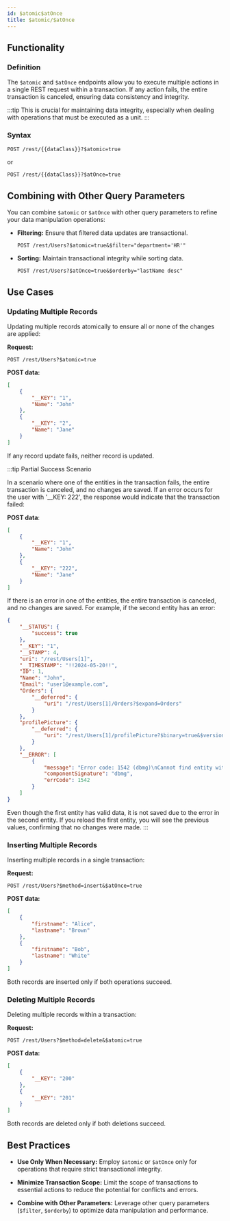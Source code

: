 ```yaml
---
id: $atomic$atOnce
title: $atomic/$atOnce 
---
```



## Functionality

### Definition

The `$atomic` and `$atOnce` endpoints allow you to execute multiple actions in a single REST request within a transaction. If any action fails, the entire transaction is canceled, ensuring data consistency and integrity.

:::tip
This is crucial for maintaining data integrity, especially when dealing with operations that must be executed as a unit.
:::


### Syntax

```
POST /rest/{{dataClass}}?$atomic=true
```
or
```
POST /rest/{{dataClass}}?$atOnce=true
```


## Combining with Other Query Parameters

You can combine `$atomic` or `$atOnce` with other query parameters to refine your data manipulation operations:

- **Filtering:** Ensure that filtered data updates are transactional.
  ```
  POST /rest/Users?$atomic=true&$filter="department='HR'"
  ```

- **Sorting:** Maintain transactional integrity while sorting data.
  ```
  POST /rest/Users?$atOnce=true&$orderby="lastName desc"
  ```



## Use Cases

### Updating Multiple Records

Updating multiple records atomically to ensure all or none of the changes are applied:

**Request:**

```
POST /rest/Users?$atomic=true
```

**POST data:**

```json
[
    {
        "__KEY": "1",
        "Name": "John"
    },
    {
        "__KEY": "2",
        "Name": "Jane"
    }
]
```

If any record update fails, neither record is updated.


:::tip Partial Success Scenario

In a scenario where one of the entities in the transaction fails, the entire transaction is canceled, and no changes are saved. If an error occurs for the user with '__KEY: 222', the response would indicate that the transaction failed:


**POST data**:

```json
[
    {
        "__KEY": "1",
        "Name": "John"
    },
    {
        "__KEY": "222",
        "Name": "Jane"
    }
]
```

If there is an error in one of the entities, the entire transaction is canceled, and no changes are saved. For example, if the second entity has an error:

```json
{
    "__STATUS": {
        "success": true
    },
    "__KEY": "1",
    "__STAMP": 4,
    "uri": "/rest/Users[1]",
    "__TIMESTAMP": "!!2024-05-20!!",
    "ID": 1,
    "Name": "John",
    "Email": "user1@example.com",
    "Orders": {
        "__deferred": {
            "uri": "/rest/Users[1]/Orders?$expand=Orders"
        }
    },
    "profilePicture": {
        "__deferred": {
            "uri": "/rest/Users[1]/profilePicture?$binary=true&$version=4&$expand=profilePicture"
        }
    },
    "__ERROR": [
        {
            "message": "Error code: 1542 (dbmg)\nCannot find entity with \"222\" key in the \"Users\" dataclass\nDatabase Engine\nDatabase Engine\ntask 48, name: 'REST Handler: '\n",
            "componentSignature": "dbmg",
            "errCode": 1542
        }
    ]
}
```

Even though the first entity has valid data, it is not saved due to the error in the second entity. If you reload the first entity, you will see the previous values, confirming that no changes were made.
:::

### Inserting Multiple Records

Inserting multiple records in a single transaction:

**Request:**

```
POST /rest/Users?$method=insert&$atOnce=true
```

**POST data:**

```json
[
    {
        "firstname": "Alice",
        "lastname": "Brown"
    },
    {
        "firstname": "Bob",
        "lastname": "White"
    }
]
```

Both records are inserted only if both operations succeed.

### Deleting Multiple Records

Deleting multiple records within a transaction:

**Request:**

```
POST /rest/Users?$method=delete&$atomic=true
```

**POST data:**

```json
[
    {
        "__KEY": "200"
    },
    {
        "__KEY": "201"
    }
]
```

Both records are deleted only if both deletions succeed.



## Best Practices

- **Use Only When Necessary:** Employ `$atomic` or `$atOnce` only for operations that require strict transactional integrity.

- **Minimize Transaction Scope:** Limit the scope of transactions to essential actions to reduce the potential for conflicts and errors.

- **Combine with Other Parameters:** Leverage other query parameters (`$filter`, `$orderby`) to optimize data manipulation and performance.
